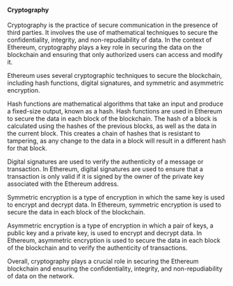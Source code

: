 #### Cryptography

Cryptography is the practice of secure communication in the presence of third parties. It involves the use of mathematical techniques to secure the confidentiality, integrity, and non-repudiability of data. In the context of Ethereum, cryptography plays a key role in securing the data on the blockchain and ensuring that only authorized users can access and modify it.

Ethereum uses several cryptographic techniques to secure the blockchain, including hash functions, digital signatures, and symmetric and asymmetric encryption.

Hash functions are mathematical algorithms that take an input and produce a fixed-size output, known as a hash. Hash functions are used in Ethereum to secure the data in each block of the blockchain. The hash of a block is calculated using the hashes of the previous blocks, as well as the data in the current block. This creates a chain of hashes that is resistant to tampering, as any change to the data in a block will result in a different hash for that block.

Digital signatures are used to verify the authenticity of a message or transaction. In Ethereum, digital signatures are used to ensure that a transaction is only valid if it is signed by the owner of the private key associated with the Ethereum address.

Symmetric encryption is a type of encryption in which the same key is used to encrypt and decrypt data. In Ethereum, symmetric encryption is used to secure the data in each block of the blockchain.

Asymmetric encryption is a type of encryption in which a pair of keys, a public key and a private key, is used to encrypt and decrypt data. In Ethereum, asymmetric encryption is used to secure the data in each block of the blockchain and to verify the authenticity of transactions.

Overall, cryptography plays a crucial role in securing the Ethereum blockchain and ensuring the confidentiality, integrity, and non-repudiability of data on the network.
